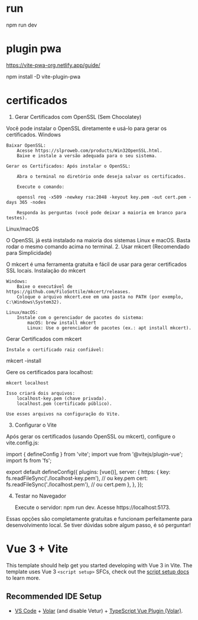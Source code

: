 
# run
npm run dev

# plugin pwa
https://vite-pwa-org.netlify.app/guide/

npm install -D vite-plugin-pwa



# certificados
1. Gerar Certificados com OpenSSL (Sem Chocolatey)

Você pode instalar o OpenSSL diretamente e usá-lo para gerar os certificados.
Windows

    Baixar OpenSSL:
        Acesse https://slproweb.com/products/Win32OpenSSL.html.
        Baixe e instale a versão adequada para o seu sistema.

    Gerar os Certificados: Após instalar o OpenSSL:

        Abra o terminal no diretório onde deseja salvar os certificados.

        Execute o comando:

        openssl req -x509 -newkey rsa:2048 -keyout key.pem -out cert.pem -days 365 -nodes

        Responda às perguntas (você pode deixar a maioria em branco para testes).

Linux/macOS

O OpenSSL já está instalado na maioria dos sistemas Linux e macOS. Basta rodar o mesmo comando acima no terminal.
2. Usar mkcert (Recomendado para Simplicidade)

O mkcert é uma ferramenta gratuita e fácil de usar para gerar certificados SSL locais.
Instalação do mkcert

    Windows:
        Baixe o executável de https://github.com/FiloSottile/mkcert/releases.
        Coloque o arquivo mkcert.exe em uma pasta no PATH (por exemplo, C:\Windows\System32).

    Linux/macOS:
        Instale com o gerenciador de pacotes do sistema:
            macOS: brew install mkcert
            Linux: Use o gerenciador de pacotes (ex.: apt install mkcert).

Gerar Certificados com mkcert

    Instale o certificado raiz confiável:

mkcert -install

Gere os certificados para localhost:

    mkcert localhost

    Isso criará dois arquivos:
        localhost-key.pem (chave privada).
        localhost.pem (certificado público).

    Use esses arquivos na configuração do Vite.

3. Configurar o Vite

Após gerar os certificados (usando OpenSSL ou mkcert), configure o vite.config.js:

import { defineConfig } from 'vite';
import vue from '@vitejs/plugin-vue';
import fs from 'fs';

export default defineConfig({
  plugins: [vue()],
  server: {
    https: {
      key: fs.readFileSync('./localhost-key.pem'), // ou key.pem
      cert: fs.readFileSync('./localhost.pem'),   // ou cert.pem
    },
  },
});

4. Testar no Navegador

    Execute o servidor: npm run dev.
    Acesse https://localhost:5173.

Essas opções são completamente gratuitas e funcionam perfeitamente para desenvolvimento local. Se tiver dúvidas sobre algum passo, é só perguntar!


# Vue 3 + Vite

This template should help get you started developing with Vue 3 in Vite. The template uses Vue 3 `<script setup>` SFCs, check out the [script setup docs](https://v3.vuejs.org/api/sfc-script-setup.html#sfc-script-setup) to learn more.

## Recommended IDE Setup

- [VS Code](https://code.visualstudio.com/) + [Volar](https://marketplace.visualstudio.com/items?itemName=Vue.volar) (and disable Vetur) + [TypeScript Vue Plugin (Volar)](https://marketplace.visualstudio.com/items?itemName=Vue.vscode-typescript-vue-plugin).
